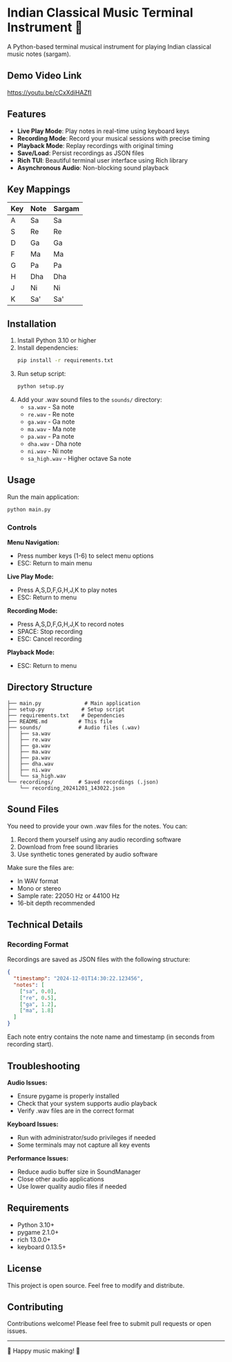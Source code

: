 # Indian Classical Music Terminal Instrument 🎵

A Python-based terminal musical instrument for playing Indian classical music notes (sargam).

## Demo Video Link
https://youtu.be/cCxXdiHAZfI

## Features

- **Live Play Mode**: Play notes in real-time using keyboard keys
- **Recording Mode**: Record your musical sessions with precise timing
- **Playback Mode**: Replay recordings with original timing
- **Save/Load**: Persist recordings as JSON files
- **Rich TUI**: Beautiful terminal user interface using Rich library
- **Asynchronous Audio**: Non-blocking sound playback

## Key Mappings

| Key | Note | Sargam |
|-----|------|--------|
| A   | Sa   | Sa     |
| S   | Re   | Re     |
| D   | Ga   | Ga     |
| F   | Ma   | Ma     |
| G   | Pa   | Pa     |
| H   | Dha  | Dha    |
| J   | Ni   | Ni     |
| K   | Sa'  | Sa'    |

## Installation

1. Install Python 3.10 or higher
2. Install dependencies:
   ```bash
   pip install -r requirements.txt
   ```
3. Run setup script:
   ```bash
   python setup.py
   ```
4. Add your .wav sound files to the `sounds/` directory:
   - `sa.wav` - Sa note
   - `re.wav` - Re note  
   - `ga.wav` - Ga note
   - `ma.wav` - Ma note
   - `pa.wav` - Pa note
   - `dha.wav` - Dha note
   - `ni.wav` - Ni note
   - `sa_high.wav` - Higher octave Sa note

## Usage

Run the main application:
```bash
python main.py
```

### Controls

**Menu Navigation:**
- Press number keys (1-6) to select menu options
- ESC: Return to main menu

**Live Play Mode:**
- Press A,S,D,F,G,H,J,K to play notes
- ESC: Return to menu

**Recording Mode:**  
- Press A,S,D,F,G,H,J,K to record notes
- SPACE: Stop recording
- ESC: Cancel recording

**Playback Mode:**
- ESC: Return to menu

## Directory Structure

```
├── main.py              # Main application
├── setup.py            # Setup script
├── requirements.txt    # Dependencies
├── README.md          # This file
├── sounds/            # Audio files (.wav)
│   ├── sa.wav
│   ├── re.wav
│   ├── ga.wav
│   ├── ma.wav
│   ├── pa.wav
│   ├── dha.wav
│   ├── ni.wav
│   └── sa_high.wav
└── recordings/        # Saved recordings (.json)
    └── recording_20241201_143022.json
```

## Sound Files

You need to provide your own .wav files for the notes. You can:
1. Record them yourself using any audio recording software
2. Download from free sound libraries
3. Use synthetic tones generated by audio software

Make sure the files are:
- In WAV format
- Mono or stereo
- Sample rate: 22050 Hz or 44100 Hz
- 16-bit depth recommended

## Technical Details

### Recording Format

Recordings are saved as JSON files with the following structure:
```json
{
  "timestamp": "2024-12-01T14:30:22.123456",
  "notes": [
    ["sa", 0.0],
    ["re", 0.5],
    ["ga", 1.2],
    ["ma", 1.8]
  ]
}
```

Each note entry contains the note name and timestamp (in seconds from recording start).

## Troubleshooting

**Audio Issues:**
- Ensure pygame is properly installed
- Check that your system supports audio playback
- Verify .wav files are in the correct format

**Keyboard Issues:**
- Run with administrator/sudo privileges if needed
- Some terminals may not capture all key events

**Performance Issues:**
- Reduce audio buffer size in SoundManager
- Close other audio applications
- Use lower quality audio files if needed

## Requirements

- Python 3.10+
- pygame 2.1.0+
- rich 13.0.0+
- keyboard 0.13.5+

## License

This project is open source. Feel free to modify and distribute.

## Contributing

Contributions welcome! Please feel free to submit pull requests or open issues.

---

🎵 Happy music making! 🎵

